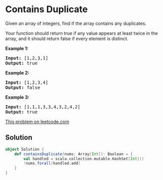 # Contains Duplicate

Given an array of integers, find if the array contains any duplicates.

Your function should return true if any value appears at least twice in the
array, and it should return false if every element is distinct.

**Example 1:**
<pre>
<b>Input:</b> [1,2,3,1]
<b>Output:</b> true
</pre>

**Example 2:**
<pre>
<b>Input:</b> [1,2,3,4]
<b>Output:</b> false
</pre>

**Example 3:**
<pre>
<b>Input:</b> [1,1,1,3,3,4,3,2,4,2]
<b>Output:</b> true
</pre>

[This problem on leetcode.com](https://leetcode.com/problems/contains-duplicate/)

## Solution

```scala
object Solution {
    def containsDuplicate(nums: Array[Int]): Boolean = {
        val handled = scala.collection.mutable.HashSet[Int]()
        !nums.forall(handled.add)
    }
}
```
